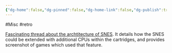 ```yaml
---
{"dg-home":false,"dg-pinned":false,"dg-home-link":false,"dg-publish":true,"tags":["dgblip"],"created-date":"2019-10-01T00:00:00","disabled rules":["yaml-title","yaml-title-alias","file-name-heading"],"title":"philipp @ 2019-10-01","dg-permalink":"2019/10/01/snes-cpu/","updated-date":"2025-04-30T22:27:35","dg-path":"blips/2019-10-01-snes-cpu.md","permalink":"/2019/10/01/snes-cpu/","dgPassFrontmatter":true}
---
```



#Misc #retro

[Fascinating thread about the archtitecture of SNES](https://mobile.twitter.com/foone/status/1177644211790729216). It details how the SNES could be extended with additional CPUs within the cartridges, and provides screenshot of games which used that feature.



